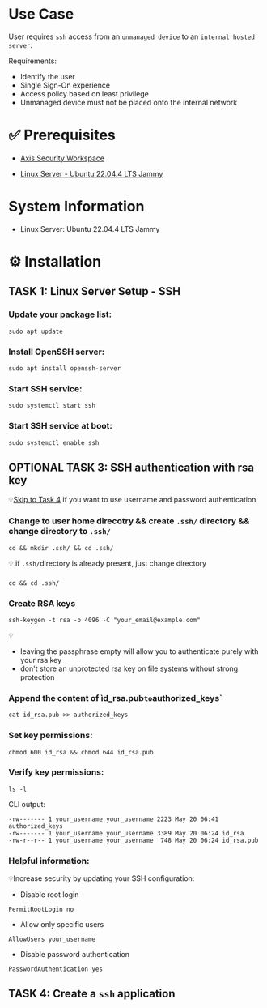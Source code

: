 [Proxmox Virtual Environment]: https://www.proxmox.com/en/
[Axis Security]: https://www.axissecurity.com/schedule-a-demo/
[Axis Security Workspace]: https://auth.axissecurity.com/
[Linux Server - Ubuntu 22.04.4 LTS Jammy]: https://cloud-images.ubuntu.com/jammy/current/

# Use Case

User requires `ssh` access from an `unmanaged device` to an `internal hosted server`.

Requirements:
- Identify the user
- Single Sign-On experience
- Access policy based on least privilege
- Unmanaged device must not be placed onto the internal network

# ✅ Prerequisites

- [Axis Security Workspace]

- [Linux Server - Ubuntu 22.04.4 LTS Jammy]

# System Information

- Linux Server: Ubuntu 22.04.4 LTS Jammy

# ⚙️ Installation

## TASK 1: Linux Server Setup - SSH

### Update your package list:
```text
sudo apt update
```

### Install OpenSSH server:
```text
sudo apt install openssh-server
```

### Start SSH service:
```text
sudo systemctl start ssh
```

### Start SSH service at boot:
```text
sudo systemctl enable ssh
```

## OPTIONAL TASK 3: SSH authentication with rsa key
💡[Skip to Task 4](#task-4-create-a-ssh-application) if you want to use username and password authentication

### Change to user home direcotry && create `.ssh/` directory && change directory to `.ssh/`
```text
cd && mkdir .ssh/ && cd .ssh/
```
💡 if `.ssh/`directory is already present, just change directory
### 
```text
cd && cd .ssh/
```

### Create RSA keys
```text
ssh-keygen -t rsa -b 4096 -C "your_email@example.com"
```
💡
- leaving the passphrase empty will allow you to authenticate purely with your rsa key
- don't store an unprotected rsa key on file systems without strong protection

### Append the content of ìd_rsa.pub` to `authorized_keys`
```text
cat id_rsa.pub >> authorized_keys
```

### Set key permissions:
```text
chmod 600 id_rsa && chmod 644 id_rsa.pub
```

### Verify key permissions:
```text
ls -l
```

CLI output:
```text
-rw------- 1 your_username your_username 2223 May 20 06:41 authorized_keys
-rw------- 1 your_username your_username 3389 May 20 06:24 id_rsa
-rw-r--r-- 1 your_username your_username  748 May 20 06:24 id_rsa.pub
```

### Helpful information:
💡Increase security by updating your SSH configuration:
- Disable root login
```text
PermitRootLogin no
```
- Allow only specific users
```text
AllowUsers your_username
```
- Disable password authentication
```text
PasswordAuthentication yes
```

## TASK 4: Create a `ssh` application

